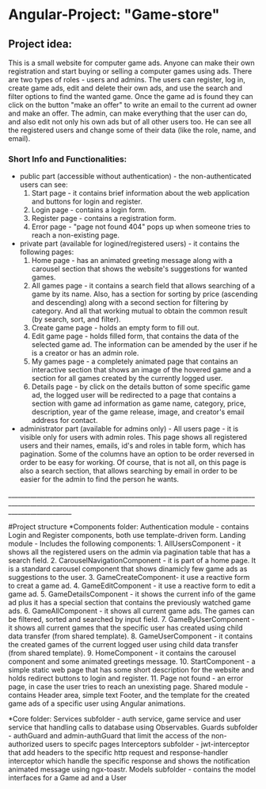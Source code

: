 <h1>Angular-Project: "Game-store"</h1>

<h2>Project idea:</h2>
This is a small website for computer game ads. Anyone can make their own registration and start buying or selling a computer games using ads.
There are two types of roles - users and admins. The users can register, log in, create game ads, edit and delete their own ads, and use the search and filter options to find the wanted game. 
Once the game ad is found they can click on the button "make an offer" to write an email to the current ad owner and make an offer.
The admin, can make everything that the user can do, and also edit not only his own ads but of all other users too. He can see all the registered users and change some of their data (like the role, name, and email).

<h3>Short Info and Functionalities:</h3>
<ul>
<li> public part (accessible without authentication) - the non-authenticated users can see:
  <ol type="1">
  <li> Start page - it contains brief information about the web application and buttons for login and register. </li>
  <li> Login page - contains a login form.</li>
  <li> Register page - contains a registration form.</li>
  <li> Error page - "page not found 404" pops up when someone tries to reach a non-existing page.</li>
  </ol>
</li>
<li> private part (available for logined/registered users) - it contains the following pages:
   <ol type="1">
  <li> Home page - has an animated greeting message along with a carousel section that shows the website's suggestions for wanted games.</li>
  <li> All games page - it contains a search field that allows searching of a game by its name. Also, has a section for sorting by price (ascending and descending) along with a second section for filtering by category. 
                     And all that working mutual to obtain the common result (by search, sort, and filter).</li>
  <li> Create game page - holds an empty form to fill out. </li>
  <li> Edit game page - holds filled form, that contains the data of the selected game ad. The information can be amended by the user if he is a creator or has an admin role.</li>
  <li> My games page - a completely animated page that contains an interactive section that shows an image of the hovered game and a section for all games created by the currently logged user.</li>
  <li> Details page - by click on the details button of some specific game ad, the logged user will be redirected to a page that contains a section with game ad information as game name, category, price, description,
                   year of the game release, image, and creator's email address for contact.</li>
     </ol>
</li>
<li> administrator part (available for admins only)
  - All users page - it is visible only for users with admin roles. This page shows all registered users and their names, emails, id's and roles in table form, which has pagination. 
Some of the columns have an option to be order reversed in order to be easy for working. Of course, that is not all, on this page is also a search section, 
that allows searching by email in order to be easier for the admin to find the person he wants.
  </li>
  </ul>
________________________________________________________________________________________________________________________________________________________________________________

#Project structure
*Components folder:
Authentication module - contains Login and Register components, both use template-driven form.
Landing module - Includes the following components: 
      1. AllUsersComponent - it shows all the registered users on the admin via pagination table that has a search field.
      2. CarouselNavigationComponent - it is part of a home page. It is a standard carousel component that shows dinamicly few game ads as suggestions to the user.
      3. GameCreateComponent- it use a reactive form to creat a game ad.
      4. GameEditComponent - it use a reactive form to edit a game ad.
      5. GameDetailsComponent - it shows the current info of the game ad plus it has a special section that contains the previously watched game ads.
      6. GameAllComponent - it shows all current game ads. The games can be filtered, sorted and searched by input field.
      7. GameByUserComponent - it shows all current games that the specific user has created using child data transfer (from shared template).
      8. GameUserComponent - it contains the created games of the current logged user using child data transfer (from shared template).
      9. HomeComponent - it contains the carousel component and some animated greetings message.
      10. StartComponent - a simple static web page that has some short description for the website and holds redirect buttons to login and register.
      11. Page not found - an error page, in case the user tries to reach an unexisting page.
Shared module - contains Header area, simple text Footer, and the template for the created game ads of a specific user using Angular animations.

*Core folder:
Services subfolder - auth service, game service and user service that handling calls to database using Observables.
Guards subfolder - authGuard and admin-authGuard that limit the access of the non-authorized users to specifc pages
Interceptors subfolder - jwt-interceptor that add headers to the specific http request and response-handler interceptor which handle the specific response and shows the notification animated message using ngx-toastr.
Models subfolder - contains the model interfaces for a Game ad and a User


